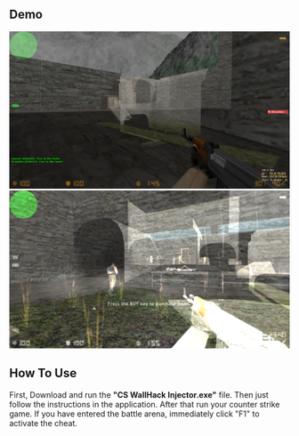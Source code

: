## Demo
![Wallhack](https://github.com/IhsanDevs/CS-Wallhack/raw/main/thumb/Screenshot%20%281%29.png)
![Wallhack](https://github.com/IhsanDevs/CS-Wallhack/raw/main/thumb/Screenshot%20%282%29.png)

## How To Use
First, Download and run the **"CS WallHack Injector.exe"** file. Then just follow the instructions in the application.
After that run your counter strike game. If you have entered the battle arena, immediately click "F1" to activate the cheat.
